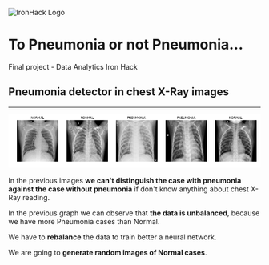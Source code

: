![IronHack Logo](https://s3-eu-west-1.amazonaws.com/ih-materials/uploads/upload_d5c5793015fec3be28a63c4fa3dd4d55.png)

# To Pneumonia or not Pneumonia...

Final project - Data Analytics Iron Hack

## Pneumonia detector in chest X-Ray images

---

![alt text](https://github.com/jmolins89/final-project/blob/master/output/example-images.png)

In the previous images **we can't distinguish the case with pneumonia against the case without pneumonia** if don't
know anything about chest X-Ray reading.



In the previous graph we can observe that **the data is unbalanced**, because we have more Pneumonia cases than Normal.

We have to **rebalance** the data to train better a neural network.

We are going to **generate random images of Normal cases**.